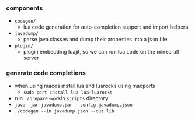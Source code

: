 ### components
* `codegen/`
  * lua code generation for auto-completion support and import helpers
* `javadump/`
  * parse java classes and dump their properties into a json file
* `plugin/`
  * plugin embedding luajit, so we can run lua code on the minecraft server

### generate code completions
* when using macos install lua and luarocks using macports
  * `sudo port install lua lua-luarocks`
* run `./prepare-work`in `scripts` directory
* `java -jar javadump.jar --config javadump.json`
* `./codegen --in javadump.json --out lib`